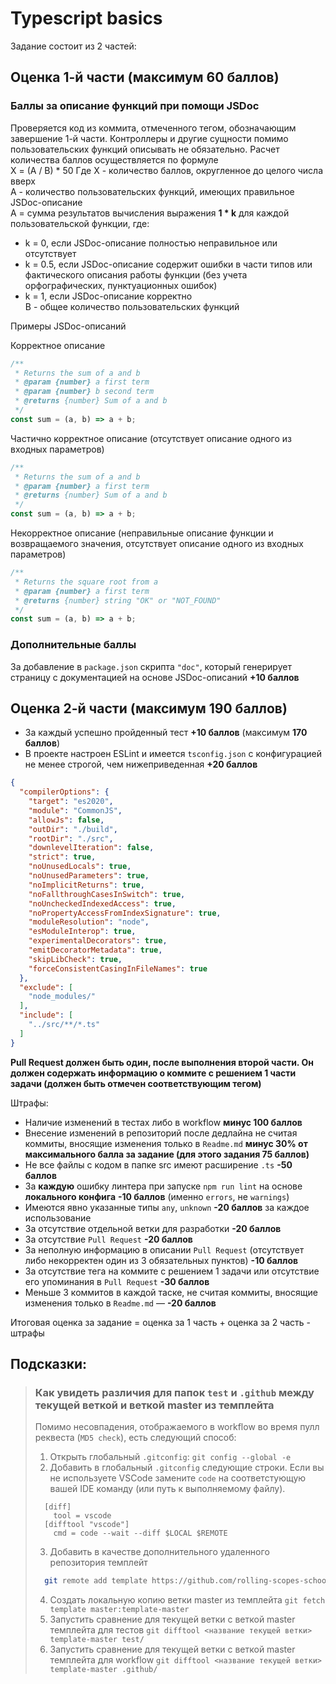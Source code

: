 # Typescript basics

Задание состоит из 2 частей:

## Оценка 1-й части (максимум **60 баллов**)

### Баллы за описание функций при помощи JSDoc

Проверяется код из коммита, отмеченного тегом, обозначающим завершение 1-й части.
Контроллеры и другие сущности помимо пользовательских функций описывать не обязательно.
Расчет количества баллов осуществляется по формуле  
X = (A / B) * 50
Где X - количество баллов, округленное до целого числа вверх  
A - количество пользовательских функций, имеющих правильное JSDoc-описание  
A = cумма результатов вычисления выражения **1 \* k** для каждой пользовательской функции, где:  
* k = 0, если JSDoc-описание полностью неправильное или отсутствует  
* k = 0.5, если JSDoc-описание содержит ошибки в части типов или фактического описания работы функции (без учета орфографических, пунктуационных ошибок)  
* k = 1, если JSDoc-описание корректно  
B - общее количество пользовательских функций

Примеры JSDoc-описаний

Корректное описание
```js
/**
 * Returns the sum of a and b
 * @param {number} a first term
 * @param {number} b second term
 * @returns {number} Sum of a and b
 */
const sum = (a, b) => a + b;
```

Частично корректное описание (отсутствует описание одного из входных параметров)
```js
/**
 * Returns the sum of a and b
 * @param {number} a first term
 * @returns {number} Sum of a and b
 */
const sum = (a, b) => a + b;
```

Некорректное описание (неправильные описание функции и возвращаемого значения, отсутствует описание одного из входных параметров)
```js
/**
 * Returns the square root from a
 * @param {number} a first term
 * @returns {number} string "OK" or "NOT_FOUND"
 */
const sum = (a, b) => a + b;
```

### Дополнительные баллы
За добавление в `package.json` скрипта `"doc"`, который генерирует страницу с документацией на основе JSDoc-описаний **+10 баллов**

## Оценка 2-й части (максимум **190 баллов**)

- За каждый успешно пройденный тест **+10 баллов** (максимум **170 баллов**)
- В проекте настроен ESLint и имеется `tsconfig.json` с конфигурацией не менее строгой, чем нижеприведенная **+20 баллов**
```json
{
  "compilerOptions": {
    "target": "es2020",
    "module": "CommonJS",
    "allowJs": false,
    "outDir": "./build",
    "rootDir": "./src",
    "downlevelIteration": false,
    "strict": true,
    "noUnusedLocals": true,
    "noUnusedParameters": true,
    "noImplicitReturns": true,
    "noFallthroughCasesInSwitch": true,
    "noUncheckedIndexedAccess": true,
    "noPropertyAccessFromIndexSignature": true,
    "moduleResolution": "node",
    "esModuleInterop": true,
    "experimentalDecorators": true,
    "emitDecoratorMetadata": true,
    "skipLibCheck": true,
    "forceConsistentCasingInFileNames": true
  },
  "exclude": [
    "node_modules/"
  ],
  "include": [
    "../src/**/*.ts"
  ]
}
```

**Pull Request должен быть один, после выполнения второй части. Он должен содержать информацию о коммите с решением 1 части задачи (должен быть отмечен соответствующим тегом)**

Штрафы:
* Наличие изменений в тестах либо в workflow **минус 100 баллов**
* Внесение изменений в репозиторий после дедлайна не считая коммиты, вносящие изменения только в `Readme.md` **минус 30% от максимального балла за задание (для этого задания 75 баллов)**
* Не все файлы с кодом в папке src имеют расширение `.ts` **-50 баллов**
* За **каждую** ошибку линтера при запуске `npm run lint` на основе **локального конфига** **-10 баллов** (именно `errors`, не `warnings`)
* Имеются явно указанные типы `any`, `unknown` **-20 баллов** за каждое использование
* За отсутствие отдельной ветки для разработки **-20 баллов**
* За отсутствие `Pull Request` **-20 баллов**
* За неполную информацию в описании `Pull Request` (отсутствует либо некорректен один из 3 обязательных пунктов) **-10 баллов**
* За отсутствие тега на коммите с решением 1 задачи или отсутствие его упоминания в `Pull Request` **-30 баллов**
* Меньше 3 коммитов в каждой таске, не считая коммиты, вносящие изменения только в `Readme.md` — **-20 баллов**

Итоговая оценка за задание = оценка за 1 часть + оценка за 2 часть - штрафы

## Подсказки:

> ### **Как увидеть различия для папок `test` и `.github` между текущей веткой и веткой master из темплейта**
>  Помимо несовпадения, отображаемого в workflow во время пулл реквеста (`MD5 check`), есть следующий способ:
>  1. Открыть глобальный `.gitconfig`:
>    `git config --global -e`
>  2. Добавить в глобальный `.gitconfig` следующие строки. Если вы не используете VSCode замените `code` на соответстующую вашей IDE команду (или путь к выполняемому файлу).
>    ```
>      [diff]
>        tool = vscode
>      [difftool "vscode"]
>        cmd = code --wait --diff $LOCAL $REMOTE
>    ```
>  3. Добавить в качестве дополнительного удаленного репозитория темплейт
>    ```bash
>      git remote add template https://github.com/rolling-scopes-school/nodejs-course-template.git
>    ```
>  4. Создать локальную копию ветки master из темплейта
>     `git fetch template master:template-master`
>  5. Запустить сравнение для текущей ветки с веткой master темплейта для тестов
>    `git difftool <название текущей ветки> template-master test/`
>  5. Запустить сравнение для текущей ветки с веткой master темплейта для workflow
>    `git difftool <название текущей ветки> template-master .github/`

